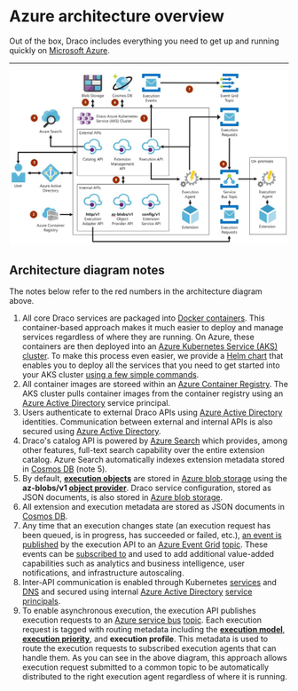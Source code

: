 # Azure architecture overview

Out of the box, Draco includes everything you need to get up and running quickly on [Microsoft Azure](https://azure.microsoft.com).

---

![Architecture overview](/doc/images/arch-azure.JPG)

## Architecture diagram notes

The notes below refer to the red numbers in the architecture diagram above.

1. All core Draco services are packaged into [Docker containers](https://www.docker.com/resources/what-container). This container-based approach makes it much easier to deploy and manage services regardless of where they are running. On Azure, these containers are then deployed into an [Azure Kubernetes Service (AKS) cluster](https://azure.microsoft.com/en-us/services/kubernetes-service/). To make this process even easier, we provide a [Helm chart](/src/draco/Helm/extension-hubs) that enables you to deploy all the services that you need to get started into your AKS cluster [using a few simple commands](https://docs.microsoft.com/en-us/azure/aks/kubernetes-helm).
2. All container images are storeed within an [Azure Container Registry](https://azure.microsoft.com/en-us/services/container-registry/). The AKS cluster pulls container images from the container registry using an [Azure Active Directory](https://azure.microsoft.com/en-us/services/active-directory) service principal.
3. Users authenticate to external Draco APIs using [Azure Active Directory](https://azure.microsoft.com/en-us/services/active-directory) identities. Communication between external and internal APIs is also secured using [Azure Active Directory](https://azure.microsoft.com/en-us/services/active-directory).
4. Draco's catalog API is powered by [Azure Search](https://azure.microsoft.com/en-us/services/search/) which provides, among other features, full-text search capability over the entire extension catalog. Azure Search automatically indexes extension metadata stored in [Cosmos DB](https://azure.microsoft.com/en-us/services/cosmos-db/) (note 5).
5. By default, **[execution objects](execution-objects.md)** are stored in [Azure blob storage](https://azure.microsoft.com/en-us/services/storage/blobs) using the **az-blobs/v1 [object provider](/doc/architecture/execution-objects.md#object-providers)**. Draco service configuration, stored as JSON documents, is also stored in [Azure blob storage](https://azure.microsoft.com/en-us/services/storage/blobs).
6. All extension and execution metadata are stored as JSON documents in [Cosmos DB](https://azure.microsoft.com/en-us/services/cosmos-db/).
7. Any time that an execution changes state (an execution request has been queued, is in progress, has succeeded or failed, etc.), [an event is published](overview.md#execution-events) by the execution API to an [Azure Event Grid](https://azure.microsoft.com/en-us/services/event-grid/) [topic](https://docs.microsoft.com/en-us/azure/event-grid/concepts#topics). These events can be [subscribed to](https://docs.microsoft.com/en-us/azure/event-grid/concepts#event-subscriptions) and used to add additional value-added capabilities such as analytics and business intelligence, user notifications, and infrastructure autoscaling.
8. Inter-API communication is enabled through Kubernetes [services](https://kubernetes.io/docs/tutorials/services/) and [DNS](https://kubernetes.io/docs/concepts/services-networking/dns-pod-service/) and secured using internal [Azure Active Directory](https://azure.microsoft.com/en-us/services/active-directory) [service principals](https://docs.microsoft.com/en-us/azure/active-directory/develop/v2-oauth2-client-creds-grant-flow).
9. To enable asynchronous execution, the execution API publishes execution requests to an [Azure service bus](https://docs.microsoft.com/en-us/azure/service-bus-messaging/) [topic](https://docs.microsoft.com/en-us/azure/service-bus-messaging/service-bus-queues-topics-subscriptions#topics-and-subscriptions). Each execution request is tagged with routing metadata including the **[execution model](execution-models.md)**, **[execution priority](prioritized-execution.md)**, and **execution profile**. This metadata is used to route the execution requests to subscribed execution agents that can handle them. As you can see in the above diagram, this approach allows execution request submitted to a common topic to be automatically distributed to the right execution agent regardless of where it is running.
